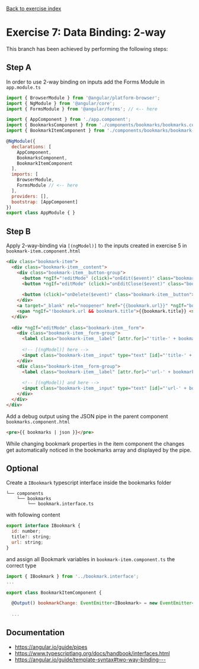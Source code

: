 [Back to exercise index](https://github.com/aperto-frontend/angular-workshop#angular-workshop)

# Exercise 7: Data Binding: 2-way

This branch has been achieved by performing the following steps:

## Step A

In order to use 2-way binding on inputs add the Forms Module in `app.module.ts`

```javascript
import { BrowserModule } from '@angular/platform-browser';
import { NgModule } from '@angular/core';
import { FormsModule } from '@angular/forms'; // <-- here

import { AppComponent } from './app.component';
import { BookmarksComponent } from './components/bookmarks/bookmarks.component';
import { BookmarkItemComponent } from './components/bookmarks/bookmark-item/bookmark-item.component';

@NgModule({
  declarations: [
    AppComponent,
    BookmarksComponent,
    BookmarkItemComponent
  ],
  imports: [
    BrowserModule,
    FormsModule // <-- here
  ],
  providers: [],
  bootstrap: [AppComponent]
})
export class AppModule { }
```

## Step B

Apply 2-way-binding via `[(ngModel)]` to the inputs created in exercise 5 in `bookmark-item.component.html`

```html
<div class="bookmark-item">
  <div class="bookmark-item__content">
    <div class="bookmark-item__button-group">
      <button *ngIf="!editMode" (click)="onEdit($event)" class="bookmark-item__button">edit</button>
      <button *ngIf="editMode" (click)="onEditClose($event)" class="bookmark-item__button is-close">close</button>
  
      <button (click)="onDelete($event)" class="bookmark-item__button">delete</button>
    </div>
    <a target="_blank" rel="noopener" href="{{bookmark.url}}" *ngIf="bookmark.url">{{bookmark.title || bookmark.url}}</a>
    <span *ngIf="!bookmark.url && bookmark.title">{{bookmark.title}} <span class="bookmark-item__error">(Missing url)</span></span>
  </div>
  
  <div *ngIf="editMode" class="bookmark-item__form">
    <div class="bookmark-item__form-group">
      <label class="bookmark-item__label" [attr.for]="'title-' + bookmark.id">Title</label>
  
      <!-- [(ngModel)] here -->
      <input class="bookmark-item__input" type="text" [id]="'title-' + bookmark.id" [(ngModel)]="bookmark.title" />
    </div>
    <div class="bookmark-item__form-group">
      <label class="bookmark-item__label" [attr.for]="'url-' + bookmark.id">URL</label>
  
      <!-- [(ngModel)] and here -->
      <input class="bookmark-item__input" type="text" [id]="'url-' + bookmark.id" [(ngModel)]="bookmark.url" />
    </div>
  </div>
</div>
```

Add a debug output using the JSON pipe in the parent component `bookmarks.component.html`

```html
<pre>{{ bookmarks | json }}</pre>
```

While changing bookmark properties in the item component the changes get automatically noticed in the bookmarks array and displayed by the pipe.

## Optional

Create a `IBookmark` typescript interface inside the bookmarks folder

```
└── components
    └── bookmarks
        └── bookmark.interface.ts
```

with following content

```javascript
export interface IBookmark {
  id: number;
  title?: string;
  url: string;
}

```

and assign all Bookmark variables in `bookmark-item.component.ts` the correct type

```javascript
import { IBookmark } from '../bookmark.interface';
...

export class BookmarkItemComponent {

  @Output() bookmarkChange: EventEmitter<IBookmark> = new EventEmitter<IBookmark>();
  
  ...

```

## Documentation

* https://angular.io/guide/pipes
* https://www.typescriptlang.org/docs/handbook/interfaces.html
* https://angular.io/guide/template-syntax#two-way-binding---
